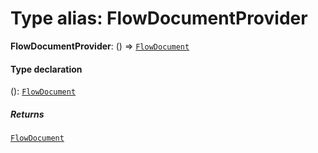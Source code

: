 # Type alias: FlowDocumentProvider

**FlowDocumentProvider**: () => [`FlowDocument`](/auto-docs/editor/classes/FlowDocument.md)

#### Type declaration

(): [`FlowDocument`](/auto-docs/editor/classes/FlowDocument.md)

##### Returns

[`FlowDocument`](/auto-docs/editor/classes/FlowDocument.md)
